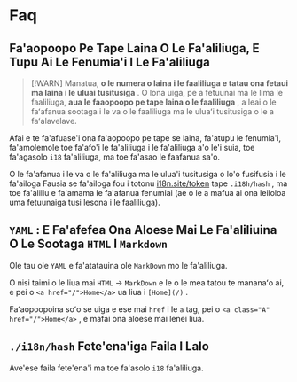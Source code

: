 # Faq

## Fa'aopoopo Pe Tape Laina O Le Fa'aliliuga, E Tupu Ai Le Fenumia'i I Le Fa'aliliuga

> [!WARN]
> Manatua, **o le numera o laina i le faaliliuga e tatau ona fetaui ma laina i le uluai tusitusiga** .
> O lona uiga, pe a fetuunai ma le lima le faaliliuga, **aua le faaopoopo pe tape laina o le faaliliuga** , a leai o le faʻafanua sootaga i le va o le faaliliuga ma le uluaʻi tusitusiga o le a faʻalavelave.

Afai e te fa'afuase'i ona fa'aopoopo pe tape se laina, fa'atupu le fenumia'i, fa'amolemole toe fa'afo'i le fa'aliliuga i le fa'aliliuga a'o le'i suia, toe fa'agasolo `i18` fa'aliliuga, ma toe fa'asao le faafanua sa'o.

O le fa'afanua i le va o le fa'aliliuga ma le ulua'i tusitusiga o lo'o fusifusia i le fa'ailoga Fausia se fa'ailoga fou i totonu [i18n.site/token](//i18n.site/token) tape `.i18h/hash` , ma toe fa'aliliu e fa'amama le fa'afanua fenumiai (ae o le a mafua ai ona leiloloa uma fetuunaiga tusi lesona i le faaliliuga).

## `YAML` : E Fa'afefea Ona Aloese Mai Le Fa'aliliuina O Le Sootaga `HTML` I `Markdown`

Ole tau ole `YAML` e fa'atatauina ole `MarkDown` mo le fa'aliliuga.

O nisi taimi o le liua mai `HTML` → `MarkDown` e le o le mea tatou te mananaʻo ai, e pei o `<a href="/">Home</a>` ua liua i `[Home](/)` .

Faʻaopoopoina soʻo se uiga e ese mai `href` i le `a` tag, pei o `<a class="A" href="/">Home</a>` , e mafai ona aloese mai lenei liua.

## `./i18n/hash` Fete'ena'iga Faila I Lalo

Ave'ese faila fete'ena'i ma toe fa'asolo `i18` fa'aliliuga.